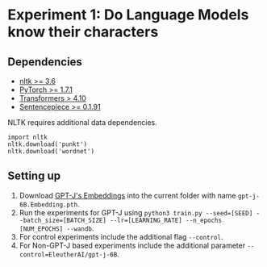 # Experiment 1: Do Language Models know their characters

## Dependencies

- [nltk >= 3.6](https://www.nltk.org/install.html)
- [PyTorch >= 1.7.1](https://pytorch.org/get-started/previous-versions/)
- [Transformers > 4.10](https://huggingface.co/docs/transformers/installation)
- [Sentencepiece >= 0.1.91](https://pypi.org/project/sentencepiece/)

NLTK requires additional data dependencies.
```
import nltk
nltk.download('punkt')
nltk.download('wordnet')
```

## Setting up

1. Download [GPT-J's Embeddings](https://github.com/Anonymous-ARR/Releases/releases/download/gptj/gpt-j-6B.Embedding.pth) into the current folder with name `gpt-j-6B.Embedding.pth`.
2. Run the experiments for GPT-J using `python3 train.py --seed=[SEED] --batch_size=[BATCH_SIZE] --lr=[LEARNING_RATE] --n_epochs [NUM_EPOCHS] --wandb`.
3. For control experiments include the additional flag `--control`.
4. For Non-GPT-J based experiments include the additional parameter `--control=EleutherAI/gpt-j-6B`.
